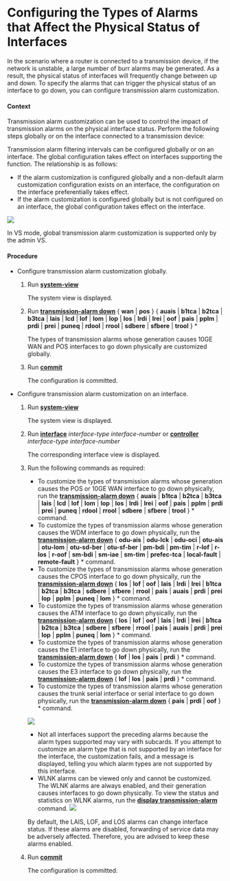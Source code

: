 Configuring the Types of Alarms that Affect the Physical Status of Interfaces
=============================================================================

In the scenario where a router is connected to a transmission device, if the network is unstable, a large number of burr alarms may be generated. As a result, the physical status of interfaces will frequently change between up and down. To specify the alarms that can trigger the physical status of an interface to go down, you can configure transmission alarm customization.

#### Context

Transmission alarm customization can be used to control the impact of transmission alarms on the physical interface status. Perform the following steps globally or on the interface connected to a transmission device:

Transmission alarm filtering intervals can be configured globally or on an interface. The global configuration takes effect on interfaces supporting the function. The relationship is as follows:

* If the alarm customization is configured globally and a non-default alarm customization configuration exists on an interface, the configuration on the interface preferentially takes effect.
* If the alarm customization is configured globally but is not configured on an interface, the global configuration takes effect on the interface.

![](../../../../public_sys-resources/note_3.0-en-us.png) 

In VS mode, global transmission alarm customization is supported only by the admin VS.



#### Procedure

* Configure transmission alarm customization globally.
  1. Run [**system-view**](cmdqueryname=system-view)
     
     
     
     The system view is displayed.
  2. Run [**transmission-alarm down**](cmdqueryname=transmission-alarm+down) { **wan** | **pos** } { **auais** | **b1tca** | **b2tca** | **b3tca** | **lais** | **lcd** | **lof** | **lom** | **lop** | **los** | **lrdi** | **lrei** | **oof** | **pais** | **pplm** | **prdi** | **prei** | **puneq** | **rdool** | **rrool** | **sdbere** | **sfbere** | **trool** } \*
     
     
     
     The types of transmission alarms whose generation causes 10GE WAN and POS interfaces to go down physically are customized globally.
  3. Run [**commit**](cmdqueryname=commit)
     
     
     
     The configuration is committed.
* Configure transmission alarm customization on an interface.
  1. Run [**system-view**](cmdqueryname=system-view)
     
     
     
     The system view is displayed.
  2. Run [**interface**](cmdqueryname=interface) *interface-type* *interface-number* or [**controller**](cmdqueryname=controller) *interface-type* *interface-number*
     
     
     
     The corresponding interface view is displayed.
  3. Run the following commands as required:
     
     
     + To customize the types of transmission alarms whose generation causes the POS or 10GE WAN interface to go down physically, run the [**transmission-alarm down**](cmdqueryname=transmission-alarm+down) { **auais** | **b1tca** | **b2tca** | **b3tca** | **lais** | **lcd** | **lof** | **lom** | **lop** | **los** | **lrdi** | **lrei** | **oof** | **pais** | **pplm** | **prdi** | **prei** | **puneq** | **rdool** | **rrool** | **sdbere** | **sfbere** | **trool** } \* command.
     + To customize the types of transmission alarms whose generation causes the WDM interface to go down physically, run the [**transmission-alarm down**](cmdqueryname=transmission-alarm+down) { **odu-ais** | **odu-lck** | **odu-oci** | **otu-ais** | **otu-lom** | **otu-sd-ber** | **otu-sf-ber** | **pm-bdi** | **pm-tim** | **r-lof** | **r-los** | **r-oof** | **sm-bdi** | **sm-iae** | **sm-tim** | **prefec-tca** | **local-fault** | **remote-fault** } \* command.
     + To customize the types of transmission alarms whose generation causes the CPOS interface to go down physically, run the [**transmission-alarm down**](cmdqueryname=transmission-alarm+down) { **los** | **lof** | **oof** | **lais** | **lrdi** | **lrei** | **b1tca** | **b2tca** | **b3tca** | **sdbere** | **sfbere** | **rrool** | **pais** | **auais** | **prdi** | **prei** | **lop** | **pplm** | **puneq** | **lom** } \* command.
     + To customize the types of transmission alarms whose generation causes the ATM interface to go down physically, run the [**transmission-alarm down**](cmdqueryname=transmission-alarm+down) { **los** | **lof** | **oof** | **lais** | **lrdi** | **lrei** | **b1tca** | **b2tca** | **b3tca** | **sdbere** | **sfbere** | **rrool** | **pais** | **auais** | **prdi** | **prei** | **lop** | **pplm** | **puneq** | **lom** } \* command.
     + To customize the types of transmission alarms whose generation causes the E1 interface to go down physically, run the [**transmission-alarm down**](cmdqueryname=transmission-alarm+down) { **lof** | **los** | **pais** | **prdi** } \* command.
     + To customize the types of transmission alarms whose generation causes the E3 interface to go down physically, run the [**transmission-alarm down**](cmdqueryname=transmission-alarm+down) { **lof** | **los** | **pais** | **prdi** } \* command.
     + To customize the types of transmission alarms whose generation causes the trunk serial interface or serial interface to go down physically, run the [**transmission-alarm down**](cmdqueryname=transmission-alarm+down) { **pais** | **prdi** | **oof** } \* command.
     
     ![](../../../../public_sys-resources/note_3.0-en-us.png) 
     + Not all interfaces support the preceding alarms because the alarm types supported may vary with subcards. If you attempt to customize an alarm type that is not supported by an interface for the interface, the customization fails, and a message is displayed, telling you which alarm types are not supported by this interface.
     + WLNK alarms can be viewed only and cannot be customized. The WLNK alarms are always enabled, and their generation causes interfaces to go down physically. To view the status and statistics on WLNK alarms, run the [**display transmission-alarm**](cmdqueryname=display+transmission-alarm) command.
     ![](../../../../public_sys-resources/notice_3.0-en-us.png) 
     
     By default, the LAIS, LOF, and LOS alarms can change interface status. If these alarms are disabled, forwarding of service data may be adversely affected. Therefore, you are advised to keep these alarms enabled.
  4. Run [**commit**](cmdqueryname=commit)
     
     
     
     The configuration is committed.